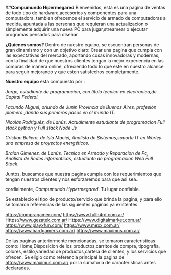 ##**Compumundo Hipermegared**
  Bienvenidos, esta es una  pagina de ventas de todo tipo de hardware,accesorios y componentes para una computadora, tambien ofrecemos el servicio de armado de computadoras a medida, apuntada a las personas que requieran una actualizacion o simplemente adquirir una nueva PC para jugar,streamear o ejecutar programas pensados para diseñar

  **¿Quienes somos?**
  Dentro de nuestro equipo, se escuentran personas de gran dinamismo y con un objetivo claro: Crear una pagina que cumpla con las expectativas del mercado, aportando cosas innovadoras y modernas, con la finalidad de que nuestros clientes tengan la mejor experiencia en las compras de manera online, ofreciendo todo lo que este en nuestro alcance para seguir mejorando y que esten satisfechos completamente.
  
  **Nuestro equipo** esta compuesto por : 

 *Jorge, estudiante de programacion, con titulo tecnico en electronica,de Capital Federal.*

  *Facundo Miguel, oriundo de Junin Provincia de Buenos Aires, profesión plomero ,dando sus primeros pasos en el mundo IT.*

  *Nicolás Rodriguéz, de Lanús. Actualmente estudiante de programacion Full stack python y Full stack Node Js*

  *Cristian Beliera, de Isla Maciel, Analista de Sistemas,soporte IT en Worley una empresa de proyectos energéticos.*

  *Braian Gimenez, de Lanús, Tecnico en Armado y Reparacion de Pc, Analista de Redes informaticas, estudiante de programacion Web Full Stack.*

  Juntos, buscamos que nuestra pagina cumpla con los requerimientos que tengan nuestros clientes y nos esforzaremos para que asi sea.. 

  cordialmente, *Compumundo Hypermegared*. Tu lugar confiable.


Se establecio el tipo de producto/servicio que brinda la pagina, y para ello se tomaron referencias de las siguientes paginas ya existentes.

https://compragamer.com/
https://www.fullh4rd.com.ar/
Https://www.gezatek.com.ar/
Https://www.digitalmarket.com.ar/
https://www.playxfun.com/
https://www.mexx.com.ar/
https://www.hardgamers.com.ar/
https://www.maximus.com.ar/

De las paginas anteriormente mencionadas, se tomaron caracteristicas como:
Home,Disposicion de los productos,carritos de compra, tipografia, colores, estilo,variedad de productos,cartera de clientes, y los servicios que ofrecen.
Se eligio como referencia principal la pagina de https://www.maximus.com.ar/ por la sumatoria de caracteristicas antes declaradas.